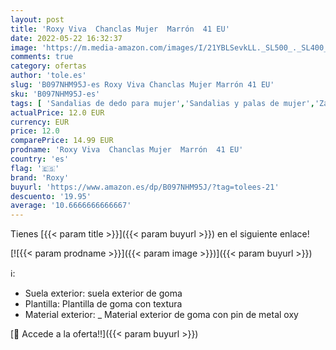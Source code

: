 ```yaml
---
layout: post
title: 'Roxy Viva  Chanclas Mujer  Marrón  41 EU'
date: 2022-05-22 16:32:37
image: 'https://m.media-amazon.com/images/I/21YBLSevkLL._SL500_._SL400_.jpg'
comments: true
category: ofertas
author: 'tole.es'
slug: 'B097NHM95J-es Roxy Viva Chanclas Mujer Marrón 41 EU'
sku: 'B097NHM95J-es'
tags: [ 'Sandalias de dedo para mujer','Sandalias y palas de mujer','Zapatos','Zapatos para mujer','Zapatos y complementos','chanclas','roxy','🇪🇸', ]
actualPrice: 12.0 EUR
currency: EUR
price: 12.0
comparePrice: 14.99 EUR
prodname: 'Roxy Viva  Chanclas Mujer  Marrón  41 EU'
country: 'es'
flag: '🇪🇸'
brand: 'Roxy'
buyurl: 'https://www.amazon.es/dp/B097NHM95J/?tag=tolees-21'
descuento: '19.95'
average: '10.6666666666667'
---
```


Tienes [{{< param title >}}]({{< param buyurl >}}) en el siguiente enlace!

[![{{< param prodname >}}]({{< param image >}})]({{< param buyurl >}})

ℹ️:

- Suela exterior: suela exterior de goma
- Plantilla: Plantilla de goma con textura
- Material exterior: _ Material exterior de goma con pin de metal oxy

[🛒 Accede a la oferta!!]({{< param buyurl >}})
